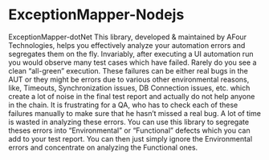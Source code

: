 ExceptionMapper-Nodejs
======================

ExceptionMapper-dotNet  This library, developed &amp; maintained by AFour Technologies, helps you effectively analyze your automation errors and segregates them on the fly. Invariably, after executing a UI automation run you would observe many test cases which have failed. Rarely do you see a clean “all-green” execution. These failures can be either real bugs in the AUT or they might be errors due to various other environmental reasons, like, Timeouts, Synchronization issues, DB Connection issues, etc. which create a lot of noise in the final test report and actually do not help anyone in the chain. It is frustrating for a QA, who has to check each of these failures manually to make sure that he hasn’t missed a real bug. A lot of time is wasted in analyzing these errors. You can use this library to segregate theses errors into “Environmental” or “Functional” defects which you can add to your test report. You can then just simply ignore the Environmental errors and concentrate on analyzing the Functional ones.

